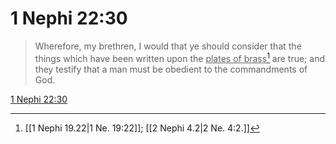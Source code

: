 # 1 Nephi 22:30

> Wherefore, my brethren, I would that ye should consider that the things which have been written upon the <u>plates of brass</u>[^a] are true; and they testify that a man must be obedient to the commandments of God.

[1 Nephi 22:30](https://www.churchofjesuschrist.org/study/scriptures/bofm/1-ne/22?lang=eng&id=p30#p30)


[^a]: [[1 Nephi 19.22|1 Ne. 19:22]]; [[2 Nephi 4.2|2 Ne. 4:2.]]
